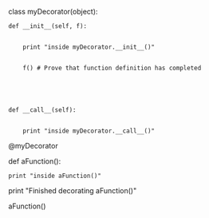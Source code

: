 class myDecorator(object):



 

    def __init__(self, f):


        print "inside myDecorator.__init__()"


        f() # Prove that function definition has completed



 

    def __call__(self):


        print "inside myDecorator.__call__()"



 

@myDecorator


def aFunction():


    print "inside aFunction()"



 

print "Finished decorating aFunction()"



 

aFunction()